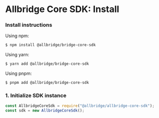 # Allbridge Core SDK: Install

### Install instructions

Using npm:

```bash
$ npm install @allbridge/bridge-core-sdk
```

Using yarn:

```bash
$ yarn add @allbridge/bridge-core-sdk
```

Using pnpm:

```bash
$ pnpm add @allbridge/bridge-core-sdk
```

### 1. Initialize SDK instance

```js
const AllbridgeCoreSdk = require("@allbridge/allbridge-core-sdk");
const sdk = new AllbridgeCoreSdk();
```
